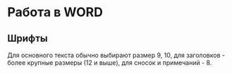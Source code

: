 # Работа в WORD
## Шрифты
Для основного текста обычно выбирают размер 9, 10, 
для заголовков - более крупные размеры (12 и выше), 
для сносок и примечаний - 8.

